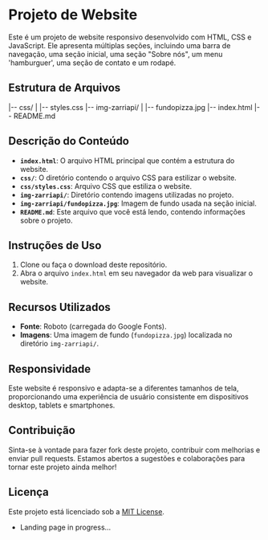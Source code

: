 # Projeto de Website

Este é um projeto de website responsivo desenvolvido com HTML, CSS e JavaScript. Ele apresenta múltiplas seções, 
incluindo uma barra de navegação, uma seção inicial, uma seção "Sobre nós", um menu 'hamburguer', uma seção de contato e um rodapé.

## Estrutura de Arquivos

|-- css/
| |-- styles.css
|-- img-zarriapi/
| |-- fundopizza.jpg
|-- index.html
|-- README.md


## Descrição do Conteúdo

- **`index.html`**: O arquivo HTML principal que contém a estrutura do website.
- **`css/`**: O diretório contendo o arquivo CSS para estilizar o website.
- **`css/styles.css`**: Arquivo CSS que estiliza o website.
- **`img-zarriapi/`**: Diretório contendo imagens utilizadas no projeto.
- **`img-zarriapi/fundopizza.jpg`**: Imagem de fundo usada na seção inicial.
- **`README.md`**: Este arquivo que você está lendo, contendo informações sobre o projeto.

## Instruções de Uso

1. Clone ou faça o download deste repositório.
2. Abra o arquivo `index.html` em seu navegador da web para visualizar o website.

## Recursos Utilizados

- **Fonte**: Roboto (carregada do Google Fonts).
- **Imagens**: Uma imagem de fundo (`fundopizza.jpg`) localizada no diretório `img-zarriapi/`.

## Responsividade

Este website é responsivo e adapta-se a diferentes tamanhos de tela, proporcionando uma experiência de usuário consistente em dispositivos desktop, tablets e smartphones.

## Contribuição

Sinta-se à vontade para fazer fork deste projeto, contribuir com melhorias e enviar pull requests. Estamos abertos a sugestões e colaborações para tornar este projeto ainda melhor!

## Licença

Este projeto está licenciado sob a [MIT License](https://opensource.org/licenses/MIT).


* Landing page in progress...
